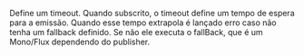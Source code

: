 Define um timeout. Quando subscrito, o timeout define um tempo de espera para a emissão. Quando esse tempo extrapola é lançado erro caso não tenha um fallback definido.
Se não ele executa o fallBack, que é um Mono/Flux dependendo do publisher.